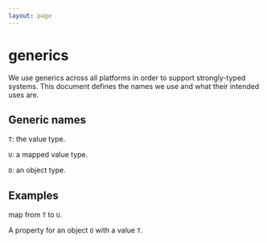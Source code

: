 ```yaml
---
layout: page
---
```


# generics

We use generics across all platforms in order to support strongly-typed systems. This document
defines the names we use and what their intended uses are.

## Generic names

`T`: the value type.

`U`: a mapped value type.

`O`: an object type.

## Examples

map from `T` to `U`.

A property for an object `O` with a value `T`.

